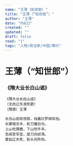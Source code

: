 ```yaml
---
name: "王薄（知世郎）"
title: "王薄（“知世郎”）"
author: "王薄"
date: "约622"
created: ""
updated: ""
draft: false
read: "1"
tags: "人物/政治家/中国/隋代"
---
```


# 王薄（“知世郎”）

### 《隋大业长白山谣》

```
《隋大业长白山谣》
（无向辽东浪死歌）
〔隋唐〕王薄

长白山前知世郎，纯着红罗绵背裆。
长槊侵天半，轮刀耀日光。
上山吃獐鹿，下山吃牛羊。
忽闻官军至，提刀向前荡。
譬如辽东死，斩头何所伤。
```
